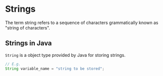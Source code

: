 # Strings

The term string refers to a sequence of characters grammatically known as "string of characters".

## Strings in Java

`String` is a object type provided by Java for storing strings.

```java
// E.g.
String variable_name = "string to be stored";
```
